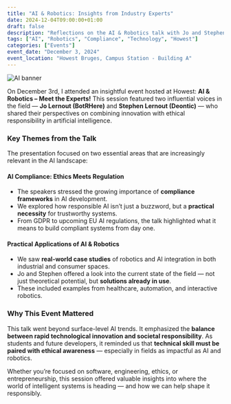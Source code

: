 ```yaml
---
title: "AI & Robotics: Insights from Industry Experts"
date: 2024-12-04T09:00:00+01:00
draft: false
description: "Reflections on the AI & Robotics talk with Jo and Stephen Lernout at Howest"
tags: ["AI", "Robotics", "Compliance", "Technology", "Howest"]
categories: ["Events"]
event_date: "December 3, 2024"
event_location: "Howest Bruges, Campus Station - Building A"
---
```


![AI banner](images/blog/2024-12-04_robotics.jpg)

On December 3rd, I attended an insightful event hosted at Howest: **AI & Robotics – Meet the Experts!** This session featured two influential voices in the field — **Jo Lernout (BotRHere)** and **Stephen Lernout (Deontic)** — who shared their perspectives on combining innovation with ethical responsibility in artificial intelligence.

### Key Themes from the Talk

The presentation focused on two essential areas that are increasingly relevant in the AI landscape:

#### AI Compliance: Ethics Meets Regulation
- The speakers stressed the growing importance of **compliance frameworks** in AI development.
- We explored how responsible AI isn’t just a buzzword, but a **practical necessity** for trustworthy systems.
- From GDPR to upcoming EU AI regulations, the talk highlighted what it means to build compliant systems from day one.

#### Practical Applications of AI & Robotics
- We saw **real-world case studies** of robotics and AI integration in both industrial and consumer spaces.
- Jo and Stephen offered a look into the current state of the field — not just theoretical potential, but **solutions already in use**.
- These included examples from healthcare, automation, and interactive robotics.

### Why This Event Mattered
This talk went beyond surface-level AI trends. It emphasized the **balance between rapid technological innovation and societal responsibility**. As students and future developers, it reminded us that **technical skill must be paired with ethical awareness** — especially in fields as impactful as AI and robotics.

Whether you’re focused on software, engineering, ethics, or entrepreneurship, this session offered valuable insights into where the world of intelligent systems is heading — and how we can help shape it responsibly.
